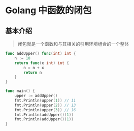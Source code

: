 # Golang 中函数的闭包
## 基本介绍
> 闭包就是一个函数和与其相关的引用环境组合的一个整体

```go
func addUpper() func(int) int {
	n := 10
	return func(x int) int {
		n = n + x
		return n
	}
}

func main() {
	upper := addUpper()
	fmt.Println(upper(1)) // 11
	fmt.Println(upper(2)) // 13
	fmt.Println(upper(3)) // 16
	fmt.Println(addUpper()(1))
	fmt.Println(addUpper()(1))
}
```
